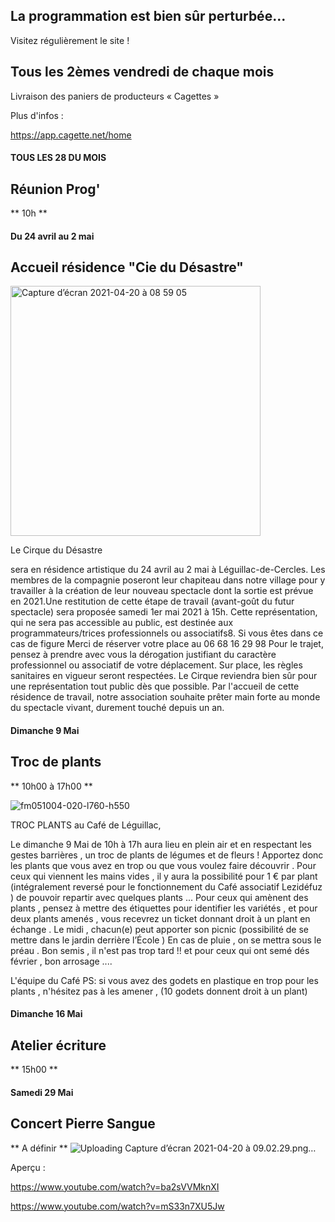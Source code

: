 

<!-- Exemple:

#### mardi 10 mars
## Café Oc.
** A partir de 18h30 **  
Où l'on partage <del>un bon repas à 8 €</del> tout en bavardant en occitan...   
__En auberge espagnole ! ! !__  
Chasdun pòrta son minjat e n'um boira tot aquò. Chacun apporte son repas et on mélange le tout. 
 [>>>> SOYEZ BENEVOLE,CLIQUEZ ICI<<<](http://www.date.marsnet.org/zqqlm9esy2sd2tfo)

fin exemple -->


## La programmation est bien sûr perturbée...
Visitez régulièrement le site !


## Tous les 2èmes vendredi de chaque mois
Livraison des paniers de producteurs « Cagettes »

Plus d'infos :

https://app.cagette.net/home


#### TOUS LES 28 DU MOIS

## Réunion Prog'
** 10h **

#### Du 24 avril au 2 mai 

## Accueil résidence "Cie du Désastre"

<img width="400" alt="Capture d’écran 2021-04-20 à 08 59 05" src="https://user-images.githubusercontent.com/77194514/115351612-b6ec6e80-a1b6-11eb-8d62-9134c5d82547.png">

Le Cirque du Désastre
 
sera en résidence artistique du 24 avril au 2 mai à Léguillac-de-Cercles. Les membres de la compagnie poseront leur chapiteau dans notre village pour y travailler à la création de leur nouveau spectacle dont la sortie est prévue en 2021.Une restitution de cette étape de travail (avant-goût du futur spectacle) sera proposée samedi 1er mai 2021 à 15h. Cette représentation, qui ne sera pas accessible au public, est destinée aux programmateurs/trices professionnels ou associatifs8. Si vous êtes dans ce cas de figure
Merci de réserver votre place au 06 68 16 29 98
Pour le trajet, pensez à prendre avec vous la dérogation justifiant du caractère professionnel ou associatif de votre déplacement.
Sur place, les règles sanitaires en vigueur seront respectées.
Le Cirque reviendra bien sûr pour une représentation tout public dès que possible.
Par l'accueil de cette résidence de travail, notre association souhaite prêter main forte au monde du spectacle vivant, durement touché depuis un an.

#### Dimanche 9 Mai

## Troc de plants
** 10h00 à 17h00 ** 

![fm051004-020-l760-h550](https://user-images.githubusercontent.com/77194514/115352312-83f6aa80-a1b7-11eb-9648-e149395a63b1.jpg)

TROC PLANTS au Café de Léguillac,

Le dimanche 9 Mai de 10h à 17h aura lieu en plein air et en respectant les gestes barrières , un troc de plants de légumes et de fleurs !
Apportez donc les plants que vous avez en trop ou que vous voulez faire découvrir .
Pour ceux qui viennent les mains vides , il y aura la possibilité pour 1 € par plant (intégralement reversé pour le fonctionnement du Café associatif Lezidéfuz ) de pouvoir repartir avec quelques plants ...
Pour ceux qui amènent des plants , pensez à mettre des étiquettes pour identifier les variétés , et pour deux plants amenés , vous recevrez un ticket donnant droit à un plant en échange .
Le midi , chacun(e) peut apporter son picnic (possibilité de se mettre dans le jardin derrière l’École )
En cas de pluie , on se mettra sous le préau .
Bon semis , il n'est pas trop tard !! et pour ceux qui ont semé dés février , bon arrosage ....

L'équipe du Café
PS: si vous avez des godets en plastique en trop pour les plants , n'hésitez pas à les amener , (10 godets donnent droit à un plant)

#### Dimanche 16 Mai

## Atelier écriture
** 15h00 ** 

#### Samedi 29 Mai

## Concert Pierre Sangue
** A définir ** 
![Uploading Capture d’écran 2021-04-20 à 09.02.29.png…]()

Aperçu : 

https://www.youtube.com/watch?v=ba2sVVMknXI

https://www.youtube.com/watch?v=mS33n7XU5Jw

